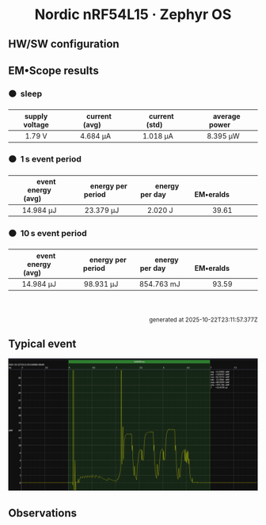 
<h1 align="center">Nordic nRF54L15 · Zephyr OS</h1>

## HW/SW configuration

## EM&bull;Scope results

<!-- @emscope-pack:start -->


### 🟠&ensp;sleep

| supply voltage | &emsp;current (avg)&emsp; | &emsp;current (std)&emsp; | &emsp;average power&emsp;
|:---:|:---:|:---:|:---:|
| 1.79 V |   4.684 µA |   1.018 µA |   8.395 µW |

### 🟠&ensp;1&thinsp;s event period

| &emsp;&emsp;event energy (avg)&emsp;&emsp; | &emsp;&emsp;energy per period&emsp;&emsp; | &emsp;&emsp;energy per day&emsp;&emsp; | &emsp;&emsp;&emsp;**EM&bull;eralds**&emsp;&emsp;&emsp;
|:---:|:---:|:---:|:---:|
|  14.984 µJ |  23.379 µJ |   2.020 J | 39.61 |

### 🟠&ensp;10&thinsp;s event period

| &emsp;&emsp;event energy (avg)&emsp;&emsp; | &emsp;&emsp;energy per period&emsp;&emsp; | &emsp;&emsp;energy per day&emsp;&emsp; | &emsp;&emsp;&emsp;**EM&bull;eralds**&emsp;&emsp;&emsp;
|:---:|:---:|:---:|:---:|
|  14.984 µJ |  98.931 µJ | 854.763 mJ | 93.59 |

<br>
<p align="right"><sub>generated at 2025-10-22T23:11:57.377Z</sub></p>
    

<!-- @emscope-pack:end -->

## Typical event

<p align="center">
    <img src="event-D.png" alt="Event" width="900">
</p>

## Observations

